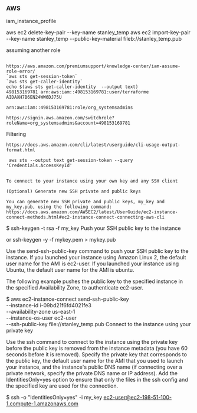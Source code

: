 ### AWS


iam_instance_profile

aws ec2 delete-key-pair --key-name stanley_temp 
aws ec2 import-key-pair --key-name stanley_temp --public-key-material fileb://stanley_temp.pub

assuming another role 
```

https://aws.amazon.com/premiumsupport/knowledge-center/iam-assume-role-error/
`aws sts get-session-token`
`aws sts get-caller-identity`
echo $(aws sts get-caller-identity  --output text)
498153169781 arn:aws:iam::498153169781:user/terraforme AIDAXH7B6EN24WW6DJ75U

arn:aws:iam::498153169781:role/org_systemsadmins

https://signin.aws.amazon.com/switchrole?roleName=org_systemsadmins&account=498153169781
```

Filtering

```
https://docs.aws.amazon.com/cli/latest/userguide/cli-usage-output-format.html
 
 aws sts --output text get-session-token --query 'Credentials.AccessKeyId'
```

```

To connect to your instance using your own key and any SSH client

(Optional) Generate new SSH private and public keys

You can generate new SSH private and public keys, my_key and my_key.pub, using the following command:
https://docs.aws.amazon.com/AWSEC2/latest/UserGuide/ec2-instance-connect-methods.html#ec2-instance-connect-connecting-aws-cli
```
$ ssh-keygen -t rsa -f my_key
Push your SSH public key to the instance

or ssh-keygen -y -f mykey.pem > mykey.pub

Use the send-ssh-public-key command to push your SSH public key to the instance. If you launched your instance using Amazon Linux 2, the default user name for the AMI is ec2-user. If you launched your instance using Ubuntu, the default user name for the AMI is ubuntu.

The following example pushes the public key to the specified instance in the specified Availability Zone, to authenticate ec2-user.

$ aws ec2-instance-connect send-ssh-public-key \
    --instance-id i-09bd21f6fd4021fe3 \
    --availability-zone us-east-1 \
    --instance-os-user ec2-user \
    --ssh-public-key file://stanley_temp.pub
Connect to the instance using your private key

Use the ssh command to connect to the instance using the private key before the public key is removed from the instance metadata (you have 60 seconds before it is removed). Specify the private key that corresponds to the public key, the default user name for the AMI that you used to launch your instance, and the instance's public DNS name (if connecting over a private network, specify the private DNS name or IP address). Add the IdentitiesOnly=yes option to ensure that only the files in the ssh config and the specified key are used for the connection.

$ ssh -o "IdentitiesOnly=yes" -i my_key ec2-user@ec2-198-51-100-1.compute-1.amazonaws.com

```
